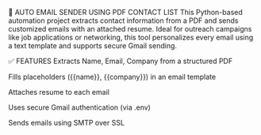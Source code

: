 📧 AUTO EMAIL SENDER USING PDF CONTACT LIST
This Python-based automation project extracts contact information from a PDF and sends customized emails with an attached resume. Ideal for outreach campaigns like job applications or networking, this tool personalizes every email using a text template and supports secure Gmail sending.

✅ FEATURES
Extracts Name, Email, Company from a structured PDF

Fills placeholders ({{name}}, {{company}}) in an email template

Attaches resume to each email

Uses secure Gmail authentication (via .env)

Sends emails using SMTP over SSL
